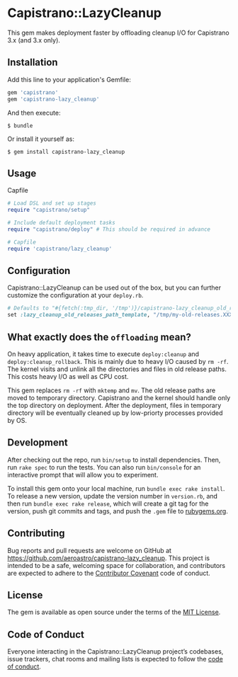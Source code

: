 # Capistrano::LazyCleanup

This gem makes deployment faster by offloading cleanup I/O for Capistrano 3.x (and 3.x only).

## Installation

Add this line to your application's Gemfile:

```ruby
gem 'capistrano'
gem 'capistrano-lazy_cleanup'
```

And then execute:

    $ bundle

Or install it yourself as:

    $ gem install capistrano-lazy_cleanup

## Usage

Capfile

```ruby
# Load DSL and set up stages
require "capistrano/setup"

# Include default deployment tasks
require "capistrano/deploy" # This should be required in advance

# Capfile
require 'capistrano/lazy_cleanup'
```

## Configuration

Capistrano::LazyCleanup can be used out of the box, but you can further customize the configuration at your `deploy.rb`.

```ruby
# Defaults to "#{fetch(:tmp_dir, '/tmp')}/capistrano-lazy_cleanup_old_releases.XXXXXXXXXX"
set :lazy_cleanup_old_releases_path_template, "/tmp/my-old-releases.XXXXXXXXXX"
```

## What exactly does the `offloading` mean?

On heavy application, it takes time to execute `deploy:cleanup` and `deploy:cleanup_rollback`. This is mainly due to heavy I/O caused by `rm -rf`. The kernel visits and unlink all the directories and files in old release paths. This costs heavy I/O as well as CPU cost.

This gem replaces `rm -rf` with `mktemp` and `mv`. The old release paths are moved to temporary directory. Capistrano and the kernel should handle only the top directory on deployment. After the deployment, files in temporary directory will be eventually cleaned up by low-priorty processes provided by OS.

## Development

After checking out the repo, run `bin/setup` to install dependencies. Then, run `rake spec` to run the tests. You can also run `bin/console` for an interactive prompt that will allow you to experiment.

To install this gem onto your local machine, run `bundle exec rake install`. To release a new version, update the version number in `version.rb`, and then run `bundle exec rake release`, which will create a git tag for the version, push git commits and tags, and push the `.gem` file to [rubygems.org](https://rubygems.org).

## Contributing

Bug reports and pull requests are welcome on GitHub at https://github.com/aeroastro/capistrano-lazy_cleanup. This project is intended to be a safe, welcoming space for collaboration, and contributors are expected to adhere to the [Contributor Covenant](http://contributor-covenant.org) code of conduct.

## License

The gem is available as open source under the terms of the [MIT License](https://opensource.org/licenses/MIT).

## Code of Conduct

Everyone interacting in the Capistrano::LazyCleanup project’s codebases, issue trackers, chat rooms and mailing lists is expected to follow the [code of conduct](https://github.com/aeroastro/capistrano-lazy_cleanup/blob/master/CODE_OF_CONDUCT.md).
